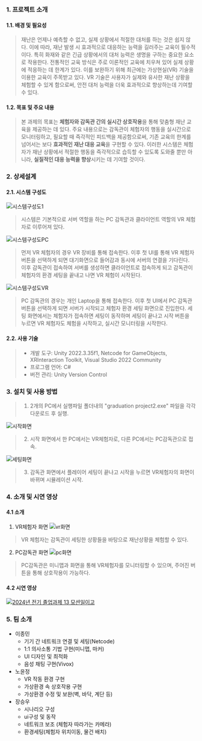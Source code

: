 ### 1. 프로젝트 소개
#### 1.1. 배경 및 필요성
 > 재난은 언제나 예측할 수 없고, 실제 상황에서 적절한 대처를 하는 것은 쉽지 않다. 이에 따라, 재난 발생 시 효과적으로 대응하는 능력을 길러주는 교육이 필수적이다. 특히 화재와 같은 긴급 상황에서의 대처 능력은 생명을 구하는 중요한 요소로 작용한다. 전통적인 교육 방식은 주로 이론적인 교육에 치우쳐 있어 실제 상황에 적응하는 데 한계가 있다. 이를 보완하기 위해 최근에는 가상현실(VR) 기술을 이용한 교육이 주목받고 있다.
 VR 기술은 사용자가 실제와 유사한 재난 상황을 체험할 수 있게 함으로써, 안전 대처 능력을 더욱 효과적으로 향상하는데 기여할 수 있다.

#### 1.2. 목표 및 주요 내용
 > 본 과제의 목표는 **체험자와 감독관 간의 실시간 상호작용**을 통해 맞춤형 재난 교육을 제공하는 데 있다. 주요 내용으로는 감독관이 체험자의 행동을 실시간으로 모니터링하고, 필요할 때 즉각적인 피드백을 제공함으로써, 기존 교육의 한계를 넘어서는 보다 **효과적인 재난 대응 교육**을 구현할 수 있다. 이러한 시스템은 체험자가 재난 상황에서 적절한 행동을 즉각적으로 습득할 수 있도록 도와줄 뿐만 아니라, **실질적인 대응 능력을 향상**시키는 데 기여할 것이다.


### 2. 상세설계
#### 2.1. 시스템 구성도
 ![시스템구성도1](https://github.com/user-attachments/assets/679f4759-5650-43d8-be30-ccc873808984)

> 시스템은 기본적으로 서버 역할을 하는 PC 감독관과 클라이언트 역할의 VR 체험자로 이루어져 있다.

 ![시스템구성도PC](https://github.com/user-attachments/assets/dab159a3-b42f-42dc-a197-3eeb8eb7d6f8)

> 먼저 VR 체험자의 경우 VR 장비를 통해 접속한다. 이후 첫 UI를 통해 VR 체험자 버튼을 선택하게 되면 대기화면으로 들어감과 동시에 서버의 연결을 기다린다. 이후 감독관이 접속하여 서버를 생성하면 클라이언트로 접속하게 되고 감독관이 체험자의 환경 세팅을 끝내고 나면 VR 체험이 시작된다.

 ![시스템구성도VR](https://github.com/user-attachments/assets/b705509a-dd45-4f1a-bd1d-e53c78a7eb1e)
 
> PC 감독관의 경우는 개인 Laptop을 통해 접속한다. 이후 첫 UI에서 PC 감독관 버튼을 선택하게 되면 서버가 시작되고 체험자 환경 세팅 화면으로 진입한다. 세팅 화면에서는 체험자가 접속하면 세팅이 동작하며 세팅이 끝나고 시작 버튼을 누르면 VR 체험자도 체험을 시작하고, 실시간 모니터링을 시작한다.

#### 2.2. 사용 기술
> * 개발 도구: Unity 2022.3.35f1, Netcode for GameObjects, XRInteraction Toolkit, Visual Studio 2022 Community
> * 프로그램 언어: C#
> * 버전 관리: Unity Version Control


### 3. 설치 및 사용 방법
> 1. 2개의 PC에서 실행파일 폴더내의 "graduation project2.exe" 파일을 각각 다운로드 후 실행.

![시작화면](https://github.com/user-attachments/assets/1aa145e8-3cea-4cb7-a7c0-e27a6700453d) 
> 2. 시작 화면에서 한 PC에서는 VR체험자로, 다른 PC에서는 PC감독관으로 접속.

![세팅화면](https://github.com/user-attachments/assets/dc3fc507-4f95-4a74-bd28-00bc865986bc)
> 3. 감독관 화면에서 플레이어 세팅이 끝나고 시작을 누르면 VR체험자의 화면이 바뀌며 시뮬레이션 시작.


### 4. 소개 및 시연 영상
#### 4.1 소개
1. VR체험자 화면
![vr화면](https://github.com/user-attachments/assets/8ace2257-ec58-4916-94ab-0f1351a37365)
> VR 체험자는 감독관이 세팅한 상황들을 바탕으로 재난상황을 체험할 수 있다.

2. PC감독관 화면
![pc화면](https://github.com/user-attachments/assets/a015ba07-936e-41d6-bb7a-df77db5749b6)
> PC감독관은 미니맵과 화면을 통해 VR체험자를 모니터링할 수 있으며, 주어진 버튼을 통해 상호작용이 가능하다.

#### 4.2 시연 영상
[![2024년 전기 졸업과제 13 모션일이고](http://img.youtube.com/vi/iOX_i1il5Sw/0.jpg)](https://www.youtube.com/watch?v=iOX_i1il5Sw&list=PLFUP9jG-TDp-CVdTbHvql-WoADl4gNkKj&index=13)    


### 5. 팀 소개
  * 이종민
    * 기기 간 네트워크 연결 및 세팅(Netcode)
    * 1:1 의사소통 기법 구현(미니맵, 마커)
    * UI 디자인 및 최적화
    * 음성 채팅 구현(Vivox)
  * 노윤정
    * VR 작동 환경 구현
    * 가상환경 속 상호작용 구현
    * 가상환경 수정 및 보완(벽, 바닥, 계단 등)
  * 장승우
    * 시나리오 구성
    * ui구성 및 동작
    * 네트워크 보조 (체험자 따라가는 카메라)
    * 환경세팅(체험자 위치이동, 물건 배치)